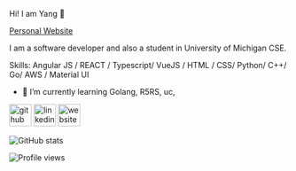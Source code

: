 Hi! I am Yang 👋

[Personal Website](https://liyangg.com)

I am a software developer and also a student in University of Michigan CSE.

Skills: Angular JS / REACT / Typescript/ VueJS / HTML / CSS/ Python/ C++/ Go/ AWS / Material UI

- 🌱 I’m currently learning Golang, R5RS, uc,  


[<img src='https://cdn.jsdelivr.net/npm/simple-icons@3.0.1/icons/github.svg' alt='github' height='40'>](https://github.com/polyeung)  [<img src='https://cdn.jsdelivr.net/npm/simple-icons@3.0.1/icons/linkedin.svg' alt='linkedin' height='40'>](https://www.linkedin.com/in/https://www.linkedin.com/in/yang0921//)  [<img src='https://cdn.jsdelivr.net/npm/simple-icons@3.0.1/icons/icloud.svg' alt='website' height='40'>]( https://polyeung.github.io/personal-web/)  

![GitHub stats](https://github-readme-stats.vercel.app/api?username=polyeung&show_icons=true)  

![Profile views](https://gpvc.arturio.dev/polyeung)  
